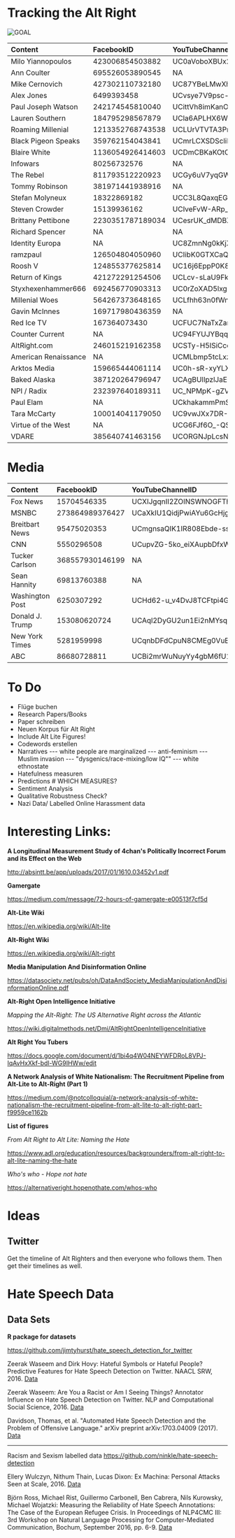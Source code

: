 Tracking the Alt Right
================



![**GOAL**](http://i0.kym-cdn.com/photos/images/original/001/101/860/ea3.jpg)

| Content              | FacebookID       | YouTubeChannelID           | TwitterID          |
|:---------------------|:-----------------|:---------------------------|:-------------------|
| Milo Yiannopoulos    | 423006854503882  | UC0aVoboXBUx2-tVIWHc3W2Q   | NA                 |
| Ann Coulter          | 695526053890545  | NA                         | 196168350          |
| Mike Cernovich       | 427302110732180  | UC87YBeLMwXhgaw5tcCxsXgQ   | 358545917          |
| Alex Jones           | 6499393458       | UCvsye7V9psc-APX6wV1twLg   | 109065990          |
| Paul Joseph Watson   | 242174545810040  | UCittVh8imKanO\_5KohzDbpg  | 18643437           |
| Lauren Southern      | 184795298567879  | UCla6APLHX6W3FeNLc8PYuvg   | 164070785          |
| Roaming Millenial    | 1213352768743538 | UCLUrVTVTA3PnUFpYvpfMcpg   | 770619360062898176 |
| Black Pigeon Speaks  | 359762154043841  | UCmrLCXSDScliR7q8AxxjvXg   | 711535251835629568 |
| Blaire White         | 1136054926414603 | UCDmCBKaKOtOrEqgsL4-3C8Q   | 4316769252         |
| Infowars             | 80256732576      | NA                         | 14505245           |
| The Rebel            | 811793512220923  | UCGy6uV7yqGWDeUWTZzT3ZEg   | 3018960919         |
| Tommy Robinson       | 381971441938916  | NA                         | 374712154          |
| Stefan Molyneux      | 18322869182      | UCC3L8QaxqEGUiBC252GHy3w   | 313038011          |
| Steven Crowder       | 15139936162      | UCIveFvW-ARp\_B\_RckhweNJw | 19091173           |
| Brittany Pettibone   | 2230351787189034 | UCesrUK\_dMDBZAf7cnjQPdgQ  | 274316654          |
| Richard Spencer      | NA               | NA                         | 402181258          |
| Identity Europa      | NA               | UC8ZmnNg0kKjX2C0NeXsukXg   | 3012158891         |
| ramzpaul             | 126504804050960  | UCIibK0GTXCaQCAamJAepm1g   | 53979469           |
| Roosh V              | 124855377625814  | UC16j6EppP0K85CzYMduNCqw   | 14458643           |
| Return of Kings      | 421272291254506  | UCLcv-sLaU9FkbPLskS3r\_2g  | 872606893          |
| Styxhexenhammer666   | 692456770903313  | UC0rZoXAD5lxgBHMsjrGwWWQ   | 807812802761158656 |
| Millenial Woes       | 564267373648165  | UCLfhh63n0fWn0gXXKQ5NWvw   | 2463171746         |
| Gavin McInnes        | 169717980436359  | NA                         | 147580943          |
| Red Ice TV           | 167364073430     | UCFUC7NaTxZanB\_FVOJN92eg  | 52352820           |
| Counter Current      | NA               | UC94FYUJYBqq4CHPhfJUCxDw   | 154891961          |
| AltRight.com         | 246015219162358  | UCSTy-H5lSiCcozas32sfJlQ   | NA                 |
| American Renaissance | NA               | UCMLbmp5tcLxzahMLTmeM4lg   | NA                 |
| Arktos Media         | 159665444061114  | UC0h-sR-xyYLX7sSO46ovo2A   | 230450929          |
| Baked Alaska         | 387120264796947  | UCAgBUlIpzlJaE0693J3s97w   | NA                 |
| NPI / Radix          | 232397640189311  | UC\_NPMpK-gZVIKqvDRljgbBA  | NA                 |
| Paul Elam            | NA               | UCkhakammPmSa4EvMPhEVN     | 229383772          |
| Tara McCarty         | 100014041179050  | UC9vwJXx7DR-3zSub4mwQNFg   | 3412642223         |
| Virtue of the West   | NA               | UCG6FJf6O\_-QS0KoIK3n5fiA  | NA                 |
| VDARE                | 385640741463156  | UCORGNJpLcsNSoIMyewxBZTw   | 27522964           |

Media
=====

| Content         | FacebookID      | YouTubeChannelID          | TwitterID |
|:----------------|:----------------|:--------------------------|:----------|
| Fox News        | 15704546335     | UCXIJgqnII2ZOINSWNOGFThA  | NA        |
| MSNBC           | 273864989376427 | UCaXkIU1QidjPwiAYu6GcHjg  | 196168350 |
| Breitbart News  | 95475020353     | UCmgnsaQIK1IR808Ebde-ssA  | 358545917 |
| CNN             | 5550296508      | UCupvZG-5ko\_eiXAupbDfxWw | 358545917 |
| Tucker Carlson  | 368557930146199 | NA                        | 22703645  |
| Sean Hannity    | 69813760388     | NA                        | 41634520  |
| Washington Post | 6250307292      | UCHd62-u\_v4DvJ8TCFtpi4GA | 2467791   |
| Donald J. Trump | 153080620724    | UCAql2DyGU2un1Ei2nMYsqOA  | 25073877  |
| New York Times  | 5281959998      | UCqnbDFdCpuN8CMEg0VuEBqA  | 807095    |
| ABC             | 86680728811     | UCBi2mrWuNuyYy4gbM6fU18Q  | 2768501   |

To Do
=====

-   Flüge buchen
-   Research Papers/Books
-   Paper schreiben
-   Neuen Korpus für Alt Right
-   Include Alt Lite Figures!
-   Codewords erstellen
-   Narratives --- white people are marginalized --- anti-feminism --- Muslim invasion --- "dysgenics/race-mixing/low IQ"" --- white ethnostate
-   Hatefulness measuren
-   Predictions \# WHICH MEASURES?
-   Sentiment Analysis
-   Qualitative Robustness Check?
-   Nazi Data/ Labelled Online Harassment data

Interesting Links:
==================

**A Longitudinal Measurement Study of 4chan's Politically Incorrect Forum and its Effect on the Web**

<http://absintt.be/app/uploads/2017/01/1610.03452v1.pdf>

**Gamergate**

<https://medium.com/message/72-hours-of-gamergate-e00513f7cf5d>

**Alt-Lite Wiki**

<https://en.wikipedia.org/wiki/Alt-lite>

**Alt-Right Wiki**

<https://en.wikipedia.org/wiki/Alt-right>

**Media Manipulation And Disinformation Online**

<https://datasociety.net/pubs/oh/DataAndSociety_MediaManipulationAndDisinformationOnline.pdf>

**Alt-Right Open Intelligence Initiative**

*Mapping the Alt-Right: The US Alternative Right across the Atlantic*

<https://wiki.digitalmethods.net/Dmi/AltRightOpenIntelligenceInitiative>

**Alt Right You Tubers**

<https://docs.google.com/document/d/1bi4q4W04NEYWFDRoL8VPJ-IqAvHxXkf-bdl-WG9IHWw/edit>

**A Network Analysis of White Nationalism: The Recruitment Pipeline from Alt-Lite to Alt-Right (Part 1)**

<https://medium.com/@notcolloquial/a-network-analysis-of-white-nationalism-the-recruitment-pipeline-from-alt-lite-to-alt-right-part-f9959ce1162b>

**List of figures**

*From Alt Right to Alt Lite: Naming the Hate*

<https://www.adl.org/education/resources/backgrounders/from-alt-right-to-alt-lite-naming-the-hate>

*Who's who - Hope not hate*

<https://alternativeright.hopenothate.com/whos-who>

Ideas
=====

Twitter
-------

Get the timeline of Alt Righters and then everyone who follows them. Then get their timelines as well.

Hate Speech Data
================

Data Sets
---------

**R package for datasets**

<https://github.com/jimtyhurst/hate_speech_detection_for_twitter>

Zeerak Waseem and Dirk Hovy: Hateful Symbols or Hateful People? Predictive Features for Hate Speech Detection on Twitter. NAACL SRW, 2016. [Data](https://github.com/zeerakw/hatespeech)

Zeerak Waseem: Are You a Racist or Am I Seeing Things? Annotator Influence on Hate Speech Detection on Twitter. NLP and Computational Social Science, 2016. [Data](https://github.com/zeerakw/hatespeech)

Davidson, Thomas, et al. "Automated Hate Speech Detection and the Problem of Offensive Language." arXiv preprint arXiv:1703.04009 (2017). [Data](https://github.com/t-davidson/hate-speech-and-offensive-language)

------------------------------------------------------------------------

Racism and Sexism labelled data <https://github.com/ninkle/hate-speech-detection>

Ellery Wulczyn, Nithum Thain, Lucas Dixon: Ex Machina: Personal Attacks Seen at Scale, 2016. [Data](https://figshare.com/articles/Wikipedia_Detox_Data/4054689)

Björn Ross, Michael Rist, Guillermo Carbonell, Ben Cabrera, Nils Kurowsky, Michael Wojatzki: Measuring the Reliability of Hate Speech Annotations: The Case of the European Refugee Crisis. In Proceedings of NLP4CMC III: 3rd Workshop on Natural Language Processing for Computer-Mediated Communication, Bochum, September 2016, pp. 6-9. [Data](https://github.com/UCSM-DUE/IWG_hatespeech_public?files=1)
